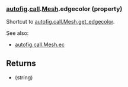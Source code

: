 ### [autofig](autofig.md).[call](autofig.call.md).[Mesh](autofig.call.Mesh.md).edgecolor (property)




Shortcut to [autofig.call.Mesh.get_edgecolor](autofig.call.Mesh.get_edgecolor.md).

See also:

* [autofig.call.Mesh.ec](autofig.call.Mesh.ec.md)

Returns
----------
* (string)

